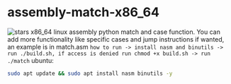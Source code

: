 # assembly-match-x86_64
![stars](https://img.shields.io/github/stars/Sielb2/assembly-match-x86_64?style=purple)
x86_64 linux assembly python match and case function.
You can add more functionality like specific cases and jump instructions if wanted, an example is in match.asm
```how to run -> install nasm and binutils -> run ./build.sh, if access is denied run chmod +x build.sh -> run ./match```
ubuntu:
```bash
sudo apt update && sudo apt install nasm binutils -y
```
